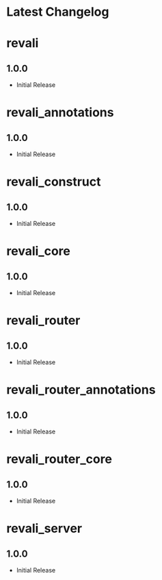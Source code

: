 <!-- markdownlint-disable MD024 -->

# Latest Changelog

<!-- REVALI -->

# revali

## 1.0.0

- Initial Release

# revali_annotations

## 1.0.0

- Initial Release

# revali_construct

## 1.0.0

- Initial Release

# revali_core

## 1.0.0

- Initial Release

<!-- REVALI ROUTER -->

# revali_router

## 1.0.0

- Initial Release

# revali_router_annotations

## 1.0.0

- Initial Release

# revali_router_core

## 1.0.0

- Initial Release

<!-- CONSTRUCTS -->

# revali_server

## 1.0.0

- Initial Release
